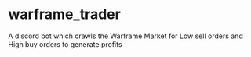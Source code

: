 # warframe_trader

A discord bot which crawls the Warframe Market for Low sell orders and High buy orders to generate profits
